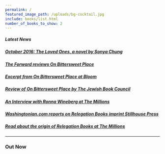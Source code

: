 ```yaml
---
permalink: /
featured_image_path: /uploads/bg-cocktail.jpg
include: books/list.html
number_of_books_to_show: 2
---
```



##### Latest News

##### [October 2016: The Loved Ones, a novel by Sonya Chung](http://sonyachung.com/bio/)

##### [The Forward reviews On Bittersweet Place](http://forward.com/the-assimilator/206589/growing-up-in-jazz-age-chicago/)

##### [Excerpt from On Bittersweet Place at Bloom](http://bloom-site.com/2014/09/15/an-excerpt-from-ronna-winebergs-on-bittersweet-place/)

##### [Review of On Bittersweet Place by The Jewish Book Council](http://www.jewishbookcouncil.org/book/on-bittersweet-place)

##### [An Interview with Ronna Wineberg at The Millions](http://www.themillions.com/2014/09/everything-changes-an-interview-with-ronna-wineberg.html)

##### [Washingtonian.com reports on Relegation Books imprint Stillhouse Press](http://www.washingtonian.com/blogs/capitalcomment/books/relegation-books-launches-student-run-imprint-at-gmu.php)

##### [Read about the origin of Relegation Books at The Millions](http://www.themillions.com/2012/04/adventures-in-self-publishing-dallas-hudgens-wake-up-were-here.html)

---

### Out Now